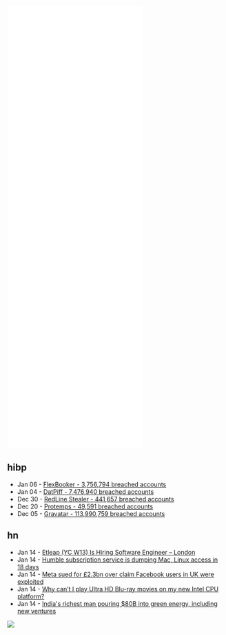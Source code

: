 ![Metrics](https://raw.githubusercontent.com/phixion/phixion/master/metrics.svg)

## hibp

<!--
for https://github.com/phixion/phixion/blob/main/.github/workflows/feeds.yml
-->
<!--START_SECTION:haveibeenpwnd-->
- Jan 06 - [FlexBooker - 3,756,794 breached accounts](https://haveibeenpwned.com/PwnedWebsites#FlexBooker)
- Jan 04 - [DatPiff - 7,476,940 breached accounts](https://haveibeenpwned.com/PwnedWebsites#DatPiff)
- Dec 30 - [RedLine Stealer - 441,657 breached accounts](https://haveibeenpwned.com/PwnedWebsites#RedLineStealer)
- Dec 20 - [Protemps - 49,591 breached accounts](https://haveibeenpwned.com/PwnedWebsites#Protemps)
- Dec 05 - [Gravatar - 113,990,759 breached accounts](https://haveibeenpwned.com/PwnedWebsites#Gravatar)
<!--END_SECTION:haveibeenpwnd-->

## hn

<!--
for https://github.com/phixion/phixion/blob/main/.github/workflows/feeds.yml
-->
<!--START_SECTION:hn-->
- Jan 14 - [Etleap (YC W13) Is Hiring Software Engineer – London](https://etleap.com/jobs/#software-engineer)
- Jan 14 - [Humble subscription service is dumping Mac, Linux access in 18 days](https://arstechnica.com/gaming/2022/01/humble-subscription-service-is-dumping-mac-linux-access-in-18-days/)
- Jan 14 - [Meta sued for £2.3bn over claim Facebook users in UK were exploited](https://www.theguardian.com/technology/2022/jan/14/meta-sued-for-23bn-over-claim-facebook-users-in-uk-were-exploited)
- Jan 14 - [Why can’t I play Ultra HD Blu-ray movies on my new Intel CPU platform?](https://www.cyberlink.com:443/support/faq-content.do?id=26690)
- Jan 14 - [India's richest man pouring $80B into green energy, including new ventures](https://www.cnn.com/2022/01/14/business/india-reliance-gujarat-green-energy-investment-intl-hnk/index.html)
<!--END_SECTION:hn-->

<!--
for https://yhype.me
-->
![](https://hit.yhype.me/github/profile?user_id=13013670)
